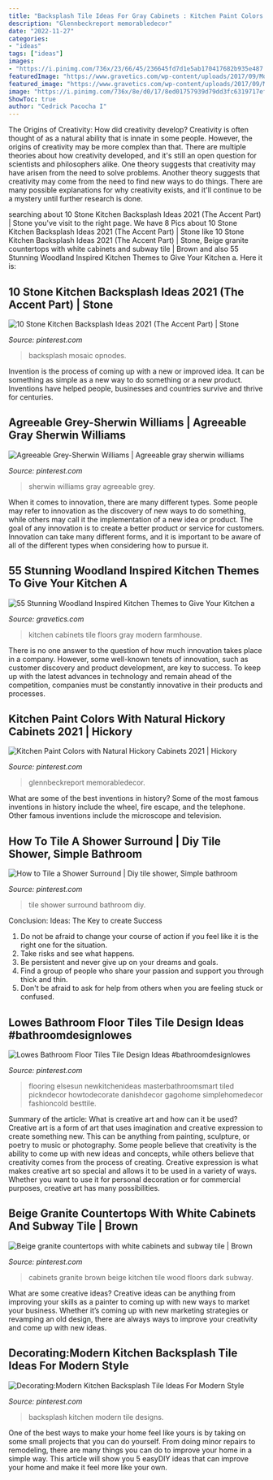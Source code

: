 ```yaml
---
title: "Backsplash Tile Ideas For Gray Cabinets : Kitchen Paint Colors With Natural Hickory Cabinets 2021"
description: "Glennbeckreport memorabledecor"
date: "2022-11-27"
categories:
- "ideas"
tags: ["ideas"]
images:
- "https://i.pinimg.com/736x/23/66/45/236645fd7d1e5ab170417682b935e487.jpg"
featuredImage: "https://www.gravetics.com/wp-content/uploads/2017/09/Modern-Farmhouse-Kitchen.-Gray-tile-floors-white-cabinets..jpg"
featured_image: "https://www.gravetics.com/wp-content/uploads/2017/09/Modern-Farmhouse-Kitchen.-Gray-tile-floors-white-cabinets..jpg"
image: "https://i.pinimg.com/736x/8e/d0/17/8ed01757939d79dd3fc6319717ef90db--antique-white-cabinets-dark-wood-floors.jpg"
ShowToc: true
author: "Cedrick Pacocha I"
---
```



The Origins of Creativity: How did creativity develop?
Creativity is often thought of as a natural ability that is innate in some people. However, the origins of creativity may be more complex than that. There are multiple theories about how creativity developed, and it's still an open question for scientists and philosophers alike. One theory suggests that creativity may have arisen from the need to solve problems. Another theory suggests that creativity may come from the need to find new ways to do things. There are many possible explanations for why creativity exists, and it'll continue to be a mystery until further research is done.

	

		
searching about 10 Stone Kitchen Backsplash Ideas 2021 (The Accent Part) | Stone you've visit to the right page. We have 8 Pics about 10 Stone Kitchen Backsplash Ideas 2021 (The Accent Part) | Stone like 10 Stone Kitchen Backsplash Ideas 2021 (The Accent Part) | Stone, Beige granite countertops with white cabinets and subway tile | Brown and also 55 Stunning Woodland Inspired Kitchen Themes to Give Your Kitchen a. Here it is:
		
    
## 10 Stone Kitchen Backsplash Ideas 2021 (The Accent Part) | Stone

<img loading=lazy src="https://i.pinimg.com/736x/4d/ca/17/4dca178cc1d4368b12c7dac336676ca4.jpg" onerror="this.onerror=null;this.src='https://tse4.mm.bing.net/th?id=OIP.6AGXwnfhd0TuutTRxs-OyQHaJ3&amp;pid=15.1';" alt="10 Stone Kitchen Backsplash Ideas 2021 (The Accent Part) | Stone">

_Source: pinterest.com_

>backsplash mosaic opnodes. 

	

Invention is the process of coming up with a new or improved idea. It can be something as simple as a new way to do something or a new product. Inventions have helped people, businesses and countries survive and thrive for centuries.

    
## Agreeable Grey-Sherwin Williams | Agreeable Gray Sherwin Williams

<img loading=lazy src="https://i.pinimg.com/736x/07/69/c3/0769c33d88928a2f30c5900b9399d275.jpg" onerror="this.onerror=null;this.src='https://tse3.mm.bing.net/th?id=OIP.kVva7KBxrNy2Kn5MdAJOHwHaJ3&amp;pid=15.1';" alt="Agreeable Grey-Sherwin Williams | Agreeable gray sherwin williams">

_Source: pinterest.com_

>sherwin williams gray agreeable grey. 

	

When it comes to innovation, there are many different types. Some people may refer to innovation as the discovery of new ways to do something, while others may call it the implementation of a new idea or product. The goal of any innovation is to create a better product or service for customers. Innovation can take many different forms, and it is important to be aware of all of the different types when considering how to pursue it.

    
## 55 Stunning Woodland Inspired Kitchen Themes To Give Your Kitchen A

<img loading=lazy src="https://www.gravetics.com/wp-content/uploads/2017/09/Modern-Farmhouse-Kitchen.-Gray-tile-floors-white-cabinets..jpg" onerror="this.onerror=null;this.src='https://tse4.mm.bing.net/th?id=OIP.T3eeW0y5eLou0ha9V-oL1wHaLH&amp;pid=15.1';" alt="55 Stunning Woodland Inspired Kitchen Themes to Give Your Kitchen a">

_Source: gravetics.com_

>kitchen cabinets tile floors gray modern farmhouse. 

	

There is no one answer to the question of how much innovation takes place in a company. However, some well-known tenets of innovation, such as customer discovery and product development, are key to success. To keep up with the latest advances in technology and remain ahead of the competition, companies must be constantly innovative in their products and processes.

    
## Kitchen Paint Colors With Natural Hickory Cabinets 2021 | Hickory

<img loading=lazy src="https://i.pinimg.com/736x/aa/68/bb/aa68bb5c4cdcc8c9608c951acdf74f47.jpg" onerror="this.onerror=null;this.src='https://tse2.mm.bing.net/th?id=OIP.N5r1gWmHMe-Zby0HZrtXKQHaLH&amp;pid=15.1';" alt="Kitchen Paint Colors with Natural Hickory Cabinets 2021 | Hickory">

_Source: pinterest.com_

>glennbeckreport memorabledecor. 

	

What are some of the best inventions in history?
Some of the most famous inventions in history include the wheel, fire escape, and the telephone. Other famous inventions include the microscope and television.

    
## How To Tile A Shower Surround | Diy Tile Shower, Simple Bathroom

<img loading=lazy src="https://i.pinimg.com/736x/73/f4/f8/73f4f84630b7494cadca90a9d62dcee2.jpg" onerror="this.onerror=null;this.src='https://tse1.mm.bing.net/th?id=OIP.JU2GH3uhDbegJB0VdUQ8PAHaLs&amp;pid=15.1';" alt="How to Tile a Shower Surround | Diy tile shower, Simple bathroom">

_Source: pinterest.com_

>tile shower surround bathroom diy. 

	

Conclusion: Ideas: The Key to create Success
1. Do not be afraid to change your course of action if you feel like it is the right one for the situation.
2. Take risks and see what happens.
3. Be persistent and never give up on your dreams and goals.
4. Find a group of people who share your passion and support you through thick and thin.
5. Don't be afraid to ask for help from others when you are feeling stuck or confused.

    
## Lowes Bathroom Floor Tiles Tile Design Ideas #bathroomdesignlowes

<img loading=lazy src="https://i.pinimg.com/736x/23/66/45/236645fd7d1e5ab170417682b935e487.jpg" onerror="this.onerror=null;this.src='https://tse3.mm.bing.net/th?id=OIP._4o_VoU4_6xfgS4YojjEjQHaLH&amp;pid=15.1';" alt="Lowes Bathroom Floor Tiles Tile Design Ideas #bathroomdesignlowes">

_Source: pinterest.com_

>flooring elsesun newkitchenideas masterbathroomsmart tiled pickndecor howtodecorate danishdecor gagohome simplehomedecor fashioncold besttile. 

	

Summary of the article: What is creative art and how can it be used?
Creative art is a form of art that uses imagination and creative expression to create something new. This can be anything from painting, sculpture, or poetry to music or photography. Some people believe that creativity is the ability to come up with new ideas and concepts, while others believe that creativity comes from the process of creating. Creative expression is what makes creative art so special and allows it to be used in a variety of ways. Whether you want to use it for personal decoration or for commercial purposes, creative art has many possibilities.

    
## Beige Granite Countertops With White Cabinets And Subway Tile | Brown

<img loading=lazy src="https://i.pinimg.com/736x/8e/d0/17/8ed01757939d79dd3fc6319717ef90db--antique-white-cabinets-dark-wood-floors.jpg" onerror="this.onerror=null;this.src='https://tse4.mm.bing.net/th?id=OIP.WbJOnbmLyPSrnVREGhVeFQHaMV&amp;pid=15.1';" alt="Beige granite countertops with white cabinets and subway tile | Brown">

_Source: pinterest.com_

>cabinets granite brown beige kitchen tile wood floors dark subway. 

	

What are some creative ideas?
Creative ideas can be anything from improving your skills as a painter to coming up with new ways to market your business. Whether it’s coming up with new marketing strategies or revamping an old design, there are always ways to improve your creativity and come up with new ideas.

    
## Decorating:Modern Kitchen Backsplash Tile Ideas For Modern Style

<img loading=lazy src="https://i.pinimg.com/736x/53/1b/d7/531bd78f526639f4210b105bbec9af92--blue-backsplash-backsplash-ideas.jpg" onerror="this.onerror=null;this.src='https://tse2.mm.bing.net/th?id=OIP.hm8dE0bDZChvIslPU4ynigHaKK&amp;pid=15.1';" alt="Decorating:Modern Kitchen Backsplash Tile Ideas For Modern Style">

_Source: pinterest.com_

>backsplash kitchen modern tile designs. 

	

One of the best ways to make your home feel like yours is by taking on some small projects that you can do yourself. From doing minor repairs to remodeling, there are many things you can do to improve your home in a simple way. This article will show you 5 easyDIY ideas that can improve your home and make it feel more like your own.

